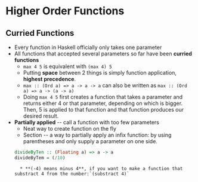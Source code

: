 # Higher Order Functions

## Curried Functions

* Every function in Haskell officially only takes one parameter
* All functions that accepted several parameters so far have been **curried functions**
    * `max 4 5` is equivalent with `(max 4) 5`
    * Putting **space** between 2 things is simply function application, **highest precedence**.
    * `max :: (Ord a) => a -> a -> a` can also be written as `max :: (Ord a) => a -> (a -> a)`
    * Doing `max 4 5` first creates a function that takes a parameter and returns either 4 or that parameter, depending on which is bigger. Then, 5 is applied to that function and that function produces our desired result.
* **Partially applied** -- call a function with too few parameters
    * Neat way to create function on the fly
    * Section -- a way to partially apply an infix function: by using parentheses and only supply a parameter on one side.
    ```Haskell
    divideByTen :: (Floating a) => a -> a
    divideByTem = (/10)
    ```
        * **(-4) means minus 4**, if you want to make a function that substract 4 from the number:`(substract 4)`
